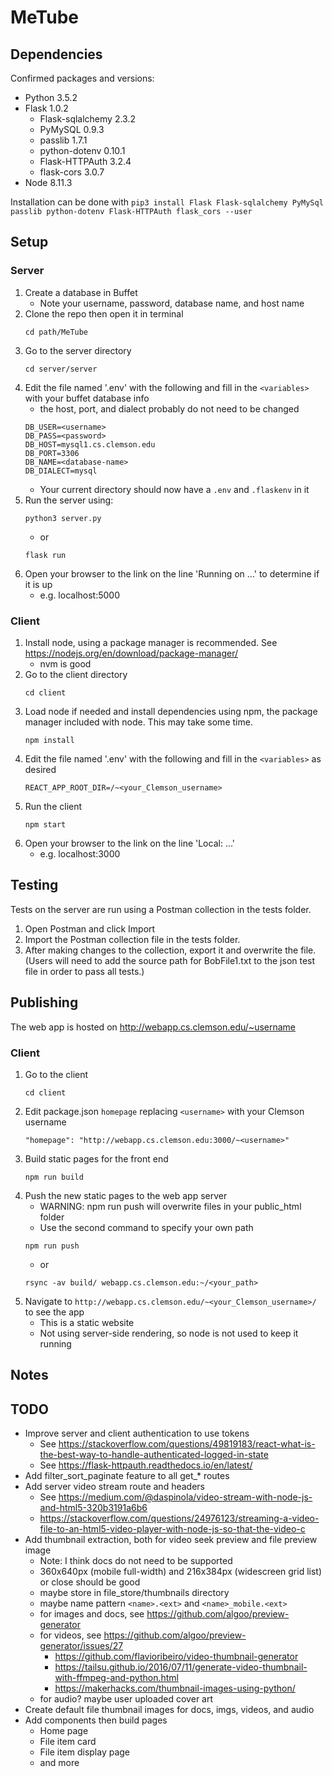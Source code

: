 # MeTube

## Dependencies
Confirmed packages and versions:
- Python 3.5.2
- Flask 1.0.2
  - Flask-sqlalchemy 2.3.2
  - PyMySQL 0.9.3
  - passlib 1.7.1
  - python-dotenv 0.10.1
  - Flask-HTTPAuth 3.2.4
  - flask-cors 3.0.7
- Node 8.11.3

Installation can be done with `pip3 install Flask Flask-sqlalchemy PyMySql passlib python-dotenv Flask-HTTPAuth flask_cors --user`

## Setup
### Server
1. Create a database in Buffet
   - Note your username, password, database name, and host name
2. Clone the repo then open it in terminal
   ```
   cd path/MeTube
   ```
3. Go to the server directory
   ```
   cd server/server
   ```
4. Edit the file named '.env' with the following and fill in the `<variables>` with your buffet database info
   - the host, port, and dialect probably do not need to be changed
   ```
   DB_USER=<username>
   DB_PASS=<password>
   DB_HOST=mysql1.cs.clemson.edu
   DB_PORT=3306
   DB_NAME=<database-name>
   DB_DIALECT=mysql
   ```
   - Your current directory should now have a `.env` and `.flaskenv` in it
5. Run the server using:
   ```
   python3 server.py
   ```
   - or
   ```
   flask run
   ```
6. Open your browser to the link on the line 'Running on ...' to determine if it is up
   - e.g. localhost:5000
### Client
1. Install node, using a package manager is recommended. See https://nodejs.org/en/download/package-manager/
   - nvm is good
2. Go to the client directory
   ```
   cd client
   ```
3. Load node if needed and install dependencies using npm, the package manager included with node. This may take some time.
   ```
   npm install
   ```
4. Edit the file named '.env' with the following and fill in the `<variables>` as desired
   ```
   REACT_APP_ROOT_DIR=/~<your_Clemson_username>
   ```
5. Run the client
   ```
   npm start
   ```
6. Open your browser to the link on the line 'Local: ...'
   - e.g. localhost:3000

## Testing
Tests on the server are run using a Postman collection in the tests folder.
1. Open Postman and click Import
2. Import the Postman collection file in the tests folder.
3. After making changes to the collection, export it and overwrite the file.
(Users will need to add the source path for BobFile1.txt to the json test file in order to pass all tests.)

## Publishing
The web app is hosted on http://webapp.cs.clemson.edu/~username
### Client
1. Go to the client
   ```
   cd client
   ```
2. Edit package.json `homepage` replacing `<username>` with your Clemson username
   ```
   "homepage": "http://webapp.cs.clemson.edu:3000/~<username>"
   ```
3. Build static pages for the front end
   ```
   npm run build
   ```
4. Push the new static pages to the web app server
   - WARNING: npm run push will overwrite files in your public_html folder
   - Use the second command to specify your own path
   ```
   npm run push
   ```
   - or
   ```
   rsync -av build/ webapp.cs.clemson.edu:~/<your_path>
   ```
5. Navigate to `http://webapp.cs.clemson.edu/~<your_Clemson_username>/` to see the app
   - This is a static website
   - Not using server-side rendering, so node is not used to keep it running

## Notes


## TODO
- Improve server and client authentication to use tokens
  - See https://stackoverflow.com/questions/49819183/react-what-is-the-best-way-to-handle-authenticated-logged-in-state
  - See https://flask-httpauth.readthedocs.io/en/latest/
- Add filter_sort_paginate feature to all get_* routes
- Add server video stream route and headers
  - See https://medium.com/@daspinola/video-stream-with-node-js-and-html5-320b3191a6b6
  - https://stackoverflow.com/questions/24976123/streaming-a-video-file-to-an-html5-video-player-with-node-js-so-that-the-video-c
- Add thumbnail extraction, both for video seek preview and file preview image
  - Note: I think docs do not need to be supported
  - 360x640px (mobile full-width) and 216x384px (widescreen grid list) or close should be good
  - maybe store in file_store/thumbnails directory
  - maybe name pattern `<name>.<ext>` and `<name>_mobile.<ext>`
  - for images and docs, see https://github.com/algoo/preview-generator
  - for videos, see https://github.com/algoo/preview-generator/issues/27
    - https://github.com/flavioribeiro/video-thumbnail-generator
    - https://tailsu.github.io/2016/07/11/generate-video-thumbnail-with-ffmpeg-and-python.html
    - https://makerhacks.com/thumbnail-images-using-python/
  - for audio? maybe user uploaded cover art
- Create default file thumbnail images for docs, imgs, videos, and audio
- Add components then build pages
  - Home page
  - File item card
  - File item display page
  - and more
